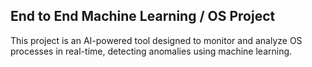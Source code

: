 ## End to End Machine Learning / OS Project
This project is an AI-powered tool designed to monitor and analyze OS processes in real-time, detecting anomalies using machine learning.
